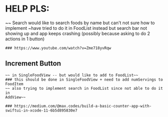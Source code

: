 #  HELP PLS: 

~~ Search
    would like to search foods by name but can't not sure how to implement
        ~have tried to do it in FoodList instead but search bar not showing up
        and app keeps crashing (possibly because asking to do 2 actions in 1 button)
        
    ### https://www.youtube.com/watch?v=Zme718yvRqw
        
## Increment Button
    ~~ in SingleFoodView -- but would like to add to FoodList~~
    ### this should be done in SingleFoodView + need to add numServings to FoodItem
    ~~ also trying to implement search in FoodList since not able to do it in
    AddView~~
    
    ### https://medium.com/@max.codes/build-a-basic-counter-app-with-swiftui-in-xcode-11-6b5d895830e7 


